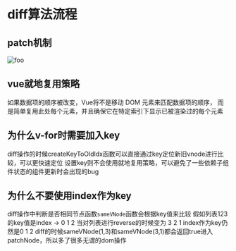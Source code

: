 # diff算法流程

## patch机制
<img :src="$withBase('/diff.jpg')" alt="foo">

## vue就地复用策略
如果数据项的顺序被改变，Vue将不是移动 DOM 元素来匹配数据项的顺序，
而是简单复用此处每个元素，并且确保它在特定索引下显示已被渲染过的每个元素

## 为什么v-for时需要加入key
diff操作的时候createKeyToOldIdx函数可以直接通过key定位新旧vnode进行比较，可以更快速定位
设置key则不会使用就地复用策略，可以避免了一些依赖子组件状态的组件更新时会出现的bug

## 为什么不要使用index作为key
diff操作中判断是否相同节点函数`sameVNode`函数会根据key值来比较
假如列表123的key值是index -> 0 1 2
当对列表进行reverse的时候变为 3 2 1 index作为key仍然是0 1 2
diff的时候sameVNode(1,3)和sameVNode(3,1)都会返回true进入patchNode，所以多了很多无谓的dom操作